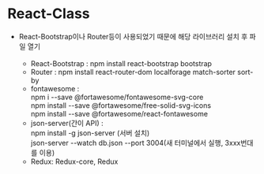 # React-Class

* React-Bootstrap이나 Router등이 사용되었기 때문에 해당 라이브러리 설치 후 파일 열기 </br></br>
  - React-Bootstrap : npm install react-bootstrap bootstrap
  - Router : npm install react-router-dom localforage match-sorter sort-by
  - fontawesome : </br>
    npm i --save @fortawesome/fontawesome-svg-core </br>
    npm install --save @fortawesome/free-solid-svg-icons </br>
    npm install --save @fortawesome/react-fontawesome </br>
  - json-server(간이 API) : </br>
    npm install -g json-server (서버 설치) </br>
    json-server --watch db.json --port 3004(새 터미널에서 실행, 3xxx번대를 이용)
  - Redux: Redux-core, Redux
